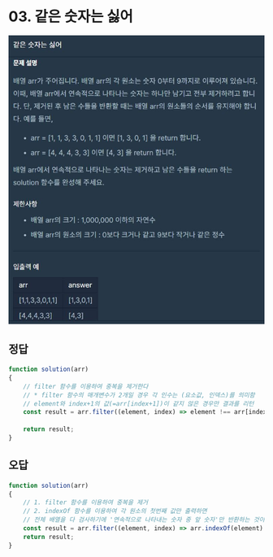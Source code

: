 # 03. 같은 숫자는 싫어
![03](./img/03_%EA%B0%99%EC%9D%80%20%EC%88%AB%EC%9E%90%EB%8A%94%20%EC%8B%AB%EC%96%B4.JPG)
## 정답
```Javascript
function solution(arr)
{
    // filter 함수를 이용하여 중복을 제거한다
    // * filter 함수의 매개변수가 2개일 경우 각 인수는 (요소값, 인덱스)를 의미함
    // element와 index+1의 값(=arr[index+1])이 같지 않은 경우만 결과를 리턴
    const result = arr.filter((element, index) => element !== arr[index+1]);
    
    return result;
}
```
## 오답
```Javascript
function solution(arr)
{
    // 1. filter 함수를 이용하여 중복을 제거
    // 2. indexOf 함수를 이용하여 각 원소의 첫번째 값만 출력하면
    // 전체 배열을 다 검사하기에 '연속적으로 나타내는 숫자 중 앞 숫자'만 반환하는 것이 아니라 '전체 배열의 숫자 중 맨 앞 하나'만 반환함.
    const result = arr.filter((element, index) => arr.indexOf(element) === index);    
    return result;
}
```